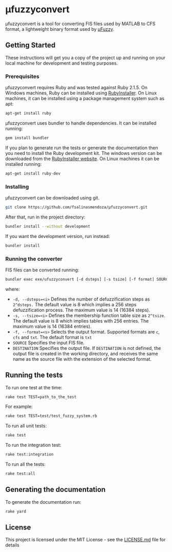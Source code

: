 # µfuzzyconvert

µfuzzyconvert is a tool for converting FIS files used by MATLAB to CFS format,
a lightweight binary format used by
[µFuzzy](http://bitbucket.org/fsalinasmendoza/fuzzy).

## Getting Started

These instructions will get you a copy of the project up and running on your
local machine for development and testing purposes.

### Prerequisites

µfuzzyconvert requires Ruby and was tested against Ruby 2.1.5. On Windows
machines, Ruby can be installed using
[RubyInstaller](https://rubyinstaller.org/downloads/). On Linux machines, it can
be installed using a package management system such as apt:

```bash
apt-get install ruby
```

µfuzzyconvert uses bundler to handle dependencies. It can be installed running:

```bash
gem install bundler
```

If you plan to generate run the tests or generate the documentation then you
need to install the Ruby development kit. The windows version can be downloaded
from the [RubyInstaller website](https://rubyinstaller.org/downloads/). On Linux
machines it can be installed running:

```bash
apt-get install ruby-dev
```

### Installing

µfuzzyconvert can be downloaded using git.

```bash
git clone https://github.com/fsalinasmendoza/µfuzzyconvert.git
```

After that, run in the project directory:

```bash
bundler install --without development
```

If you want the development version, run instead:

```bash
bundler install
```

### Running the converter

FIS files can be converted running:

```bash
bundler exec exe/ufuzzyconvert [-d dsteps] [-s tsize] [-f format] SOURCE [DESTINATION]
```

where:

- `-d, --dsteps=<i>` Defines the number of defuzzification steps as `2^dsteps.` The default value is 8 which implies a 256 steps defuzzification process. The maximum value is 14 (16384 steps).
- `-s, --tsize=<i>` Defines the membership function table size as `2^tsize`. The default value is 8 which implies tables with 256 entries. The maximum value is 14 (16384 entries).
- `-f, --format=<s>` Selects the output format. Supported formats are `c`, `cfs` and `txt`. The default format is `txt`
- `SOURCE` Specifies the input FIS file.
- `DESTINATION` Specifies the output file. If `DESTINATION` is not defined, the output file is created in the working directory, and receives the same name as the source file with the extension of the selected format.


## Running the tests

To run one test at the time:

```bash
rake test TEST=path_to_the_test
```

For example:

```bash
rake test TEST=test/test_fuzzy_system.rb
```

To run all unit tests:

```bash
rake test
```

To run the integration test:

```bash
rake test:integration
```

To run all the tests:

```bash
rake test:all
```

## Generating the documentation

To generate the documentation run:

```bash
rake yard
```

## License

This project is licensed under the MIT License - see the
[LICENSE.md](LICENSE.md) file for details
